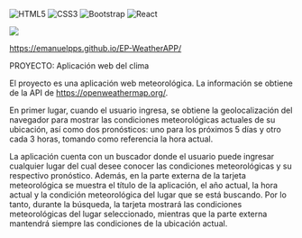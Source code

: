 ![HTML5](https://img.shields.io/badge/html5-%23E34F26.svg?style=for-the-badge&logo=html5&logoColor=white)
![CSS3](https://img.shields.io/badge/css3-%231572B6.svg?style=for-the-badge&logo=css3&logoColor=white)
![Bootstrap](https://img.shields.io/badge/bootstrap-%238511FA.svg?style=for-the-badge&logo=bootstrap&logoColor=white)
![React](https://img.shields.io/badge/react-%2320232a.svg?style=for-the-badge&logo=react&logoColor=%2361DAFB)


![](https://i.ibb.co/Gdh2KNQ/EP-Weather-1.gif)

https://emanuelpps.github.io/EP-WeatherAPP/




PROYECTO:
Aplicación web del clima

El proyecto es una aplicación web meteorológica. La información se obtiene de la API de https://openweathermap.org/.

En primer lugar, cuando el usuario ingresa, se obtiene la geolocalización del navegador para mostrar las condiciones meteorológicas actuales de su ubicación, así como dos pronósticos: uno para los próximos 5 días y otro cada 3 horas, tomando como referencia la hora actual.

La aplicación cuenta con un buscador donde el usuario puede ingresar cualquier lugar del cual desee conocer las condiciones meteorológicas y su respectivo pronóstico.
Además, en la parte externa de la tarjeta meteorológica se muestra el título de la aplicación, el año actual, la hora actual y la condición meteorológica del lugar que se está buscando. Por lo tanto, durante la búsqueda, la tarjeta mostrará las condiciones meteorológicas del lugar seleccionado, mientras que la parte externa mantendrá siempre las condiciones de la ubicación actual.
